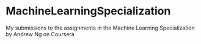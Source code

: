 # MachineLearningSpecialization
My submissions to the assignments in the Machine Learning Specialization by Andrew Ng on Coursera
